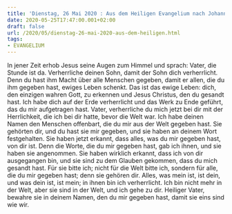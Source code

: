 ```yaml
---
title: 'Dienstag, 26 Mai 2020 : Aus dem Heiligen Evangelium nach Johannes - Joh 17,1-11a.'
date: 2020-05-25T17:47:00.001+02:00
draft: false
url: /2020/05/dienstag-26-mai-2020-aus-dem-heiligen.html
tags: 
- EVANGELIUM
---
```


In jener Zeit erhob Jesus seine Augen zum Himmel und sprach: Vater, die Stunde ist da. Verherrliche deinen Sohn, damit der Sohn dich verherrlicht. Denn du hast ihm Macht über alle Menschen gegeben, damit er allen, die du ihm gegeben hast, ewiges Leben schenkt. Das ist das ewige Leben: dich, den einzigen wahren Gott, zu erkennen und Jesus Christus, den du gesandt hast. Ich habe dich auf der Erde verherrlicht und das Werk zu Ende geführt, das du mir aufgetragen hast. Vater, verherrliche du mich jetzt bei dir mit der Herrlichkeit, die ich bei dir hatte, bevor die Welt war. Ich habe deinen Namen den Menschen offenbart, die du mir aus der Welt gegeben hast. Sie gehörten dir, und du hast sie mir gegeben, und sie haben an deinem Wort festgehalten. Sie haben jetzt erkannt, dass alles, was du mir gegeben hast, von dir ist. Denn die Worte, die du mir gegeben hast, gab ich ihnen, und sie haben sie angenommen. Sie haben wirklich erkannt, dass ich von dir ausgegangen bin, und sie sind zu dem Glauben gekommen, dass du mich gesandt hast. Für sie bitte ich; nicht für die Welt bitte ich, sondern für alle, die du mir gegeben hast; denn sie gehören dir. Alles, was mein ist, ist dein, und was dein ist, ist mein; in ihnen bin ich verherrlicht. Ich bin nicht mehr in der Welt, aber sie sind in der Welt, und ich gehe zu dir. Heiliger Vater, bewahre sie in deinem Namen, den du mir gegeben hast, damit sie eins sind wie wir.